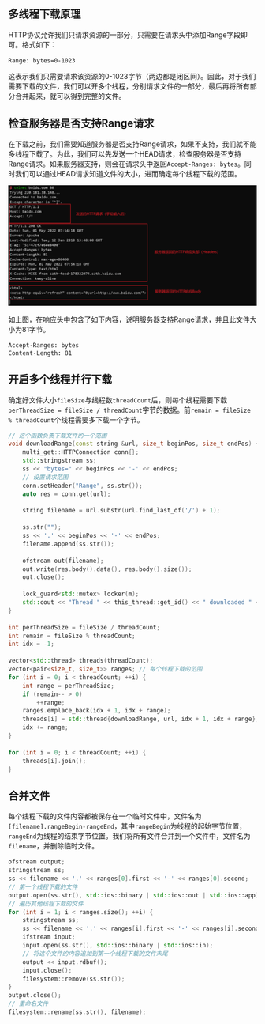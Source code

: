 ## 多线程下载原理

HTTP协议允许我们只请求资源的一部分，只需要在请求头中添加Range字段即可。格式如下：

```plain
Range: bytes=0-1023
```

这表示我们只需要请求该资源的0-1023字节（两边都是闭区间）。因此，对于我们需要下载的文件，我们可以开多个线程，分别请求文件的一部分，最后再将所有部分合并起来，就可以得到完整的文件。

## 检查服务器是否支持Range请求

在下载之前，我们需要知道服务器是否支持Range请求，如果不支持，我们就不能多线程下载了。为此，我们可以先发送一个HEAD请求，检查服务器是否支持Range请求。如果服务器支持，则会在请求头中返回`Accept-Ranges: bytes`。同时我们可以通过HEAD请求知道文件的大小，进而确定每个线程下载的范围。

![](imgs/telnet_http.png)

如上图，在响应头中包含了如下内容，说明服务器支持Range请求，并且此文件大小为81字节。

```
Accept-Ranges: bytes
Content-Length: 81
```

## 开启多个线程并行下载

确定好文件大小`fileSize`与线程数`threadCount`后，则每个线程需要下载`perThreadSize = fileSize / threadCount`字节的数据。前`remain = fileSize % threadCount`个线程需要多下载一个字节。

```c++
// 这个函数负责下载文件的一个范围
void downloadRange(const string &url, size_t beginPos, size_t endPos) {
    multi_get::HTTPConnection conn{};
    std::stringstream ss;
    ss << "bytes=" << beginPos << '-' << endPos;
    // 设置请求范围
    conn.setHeader("Range", ss.str());
    auto res = conn.get(url);

    string filename = url.substr(url.find_last_of('/') + 1);

    ss.str("");
    ss << '.' << beginPos << '-' << endPos;
    filename.append(ss.str());

    ofstream out(filename);
    out.write(res.body().data(), res.body().size());
    out.close();

    lock_guard<std::mutex> locker(m);
    std::cout << "Thread " << this_thread::get_id() << " downloaded " << res.contentLength() << " bytes" << std::endl;
}

int perThreadSize = fileSize / threadCount;
int remain = fileSize % threadCount;
int idx = -1;

vector<std::thread> threads(threadCount);
vector<pair<size_t, size_t>> ranges; // 每个线程下载的范围
for (int i = 0; i < threadCount; ++i) {
    int range = perThreadSize;
    if (remain-- > 0)
        ++range;
    ranges.emplace_back(idx + 1, idx + range);
    threads[i] = std::thread{downloadRange, url, idx + 1, idx + range};
    idx += range;
}

for (int i = 0; i < threadCount; ++i) {
    threads[i].join();
}
```

## 合并文件

每个线程下载的文件内容都被保存在一个临时文件中，文件名为`[filename].rangeBegin-rangeEnd`，其中`rangeBegin`为线程的起始字节位置，`rangeEnd`为线程的结束字节位置。我们将所有文件合并到一个文件中，文件名为`filename`，并删除临时文件。

```c++
ofstream output;
stringstream ss;
ss << filename << '.' << ranges[0].first << '-' << ranges[0].second;
// 第一个线程下载的文件
output.open(ss.str(), std::ios::binary | std::ios::out | std::ios::app);
// 遍历其他线程下载的文件
for (int i = 1; i < ranges.size(); ++i) {
    stringstream ss;
    ss << filename << '.' << ranges[i].first << '-' << ranges[i].second;
    ifstream input;
    input.open(ss.str(), std::ios::binary | std::ios::in);
    // 将这个文件的内容追加到第一个线程下载的文件末尾
    output << input.rdbuf();
    input.close();
    filesystem::remove(ss.str());
}
output.close();
// 重命名文件
filesystem::rename(ss.str(), filename);
```